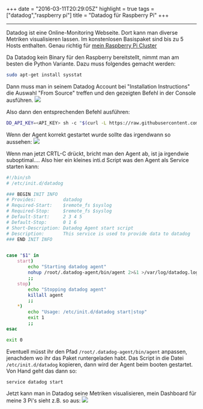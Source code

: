 +++
date = "2016-03-11T20:29:05Z"
highlight = true
tags = ["datadog","raspberry pi"]
title = "Datadog für Raspberry Pi" 
+++

 
***
Datadog ist eine Online-Monitoring Webseite. Dort kann man diverse Metriken visualisieren lassen. Im konstenlosen Basispaket sind bis zu 5 Hosts enthalten. Genau richtig für [mein Raspberry Pi Cluster](/post/first/)

Da Datadog kein Binary für den Raspberry bereitstellt, nimmt man am besten die Python Variante. Dazu muss folgendes gemacht werden:

```bash
sudo apt-get install sysstat
```

Dann muss man in seinem Datadog Account bei "Installation Instructions" die Auswahl "From Source" treffen und den gezeigten Befehl in der Console ausführen.
![](/post/datadog.png)
   
Also dann den entsprechenden Befehl ausführen:

```bash
DD_API_KEY=<API_KEY> sh -c "$(curl -L https://raw.githubusercontent.com/DataDog/dd-agent/master/packaging/datadog-agent/source/setup_agent.sh)"
```

Wenn der Agent korrekt gestartet wurde sollte das irgendwann so aussehen:
![](/post/datadogagent.png)

Wenn man jetzt CRTL-C drückt, bricht man den Agent ab, ist ja irgendwie suboptimal....
Also hier ein kleines inti.d Script was den Agent als Service starten kann:

```bash
#!/bin/sh
# /etc/init.d/datadog

### BEGIN INIT INFO
# Provides:          datadog
# Required-Start:    $remote_fs $syslog
# Required-Stop:     $remote_fs $syslog
# Default-Start:     2 3 4 5
# Default-Stop:      0 1 6
# Short-Description: Datadog Agent start script
# Description:       This service is used to provide data to datadog
### END INIT INFO


case "$1" in
    start)
        echo "Starting datadog agent"
        nohup /root/.datadog-agent/bin/agent 2>&1 >/var/log/datadog.log &
        ;;
    stop)
        echo "Stopping datadog agent"
        killall agent
        ;;
    *)
        echo "Usage: /etc/init.d/datadog start|stop"
        exit 1
        ;;
esac

exit 0

```
Eventuell müsst ihr den Pfad `/root/.datadog-agent/bin/agent` anpassen, jenachdem wo ihr das Paket runtergeladen habt.
Das Script in die Datei `/etc/init.d/datadog` kopieren, dann wird der Agent beim booten gestartet. Von Hand geht das dann so:

```bash
service datadog start
```

Jetzt kann man in Datadog seine Metriken visualisieren, mein Dashboard für meine 3 Pi's sieht z.B. so aus:
![](/post/datadogdashboard.png)